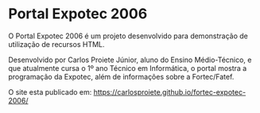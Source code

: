 # Portal Expotec 2006

O Portal Expotec 2006 é um projeto desenvolvido para demonstração de utilização de recursos HTML.

Desenvolvido por Carlos Proiete Júnior, aluno do Ensino Médio-Técnico, e que atualmente cursa o 1º ano Técnico em Informática, o portal mostra a programação da Expotec, além de informações sobre a Fortec/Fatef.

O site esta publicado em:
https://carlosproiete.github.io/fortec-expotec-2006/
